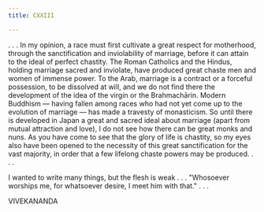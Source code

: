 ```yaml
---
title: CXXIII

---
```





  

  


. . . In my opinion, a race must first cultivate a great respect for
motherhood, through the sanctification and inviolability of marriage,
before it can attain to the ideal of perfect chastity. The Roman
Catholics and the Hindus, holding marriage sacred and inviolate, have
produced great chaste men and women of immense power. To the Arab,
marriage is a contract or a forceful possession, to be dissolved at
will, and we do not find there the development of the idea of the virgin
or the Brahmachārin. Modern Buddhism — having fallen among races who had
not yet come up to the evolution of marriage — has made a travesty of
monasticism. So until there is developed in Japan a great and sacred
ideal about marriage (apart from mutual attraction and love), I do not
see how there can be great monks and nuns. As you have come to see that
the glory of life is chastity, so my eyes also have been opened to the
necessity of this great sanctification for the vast majority, in order
that a few lifelong chaste powers may be produced. . . .

I wanted to write many things, but the flesh is weak . . . "Whosoever
worships me, for whatsoever desire, I meet him with that." . . .

VIVEKANANDA


